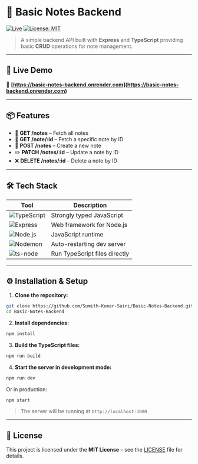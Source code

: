 # 📘 Basic Notes Backend

[![Live](https://img.shields.io/badge/Live-Link-blue?style=flat-square&logo=render&logoColor=white)](https://basic-notes-backend.onrender.com)
[![License: MIT](https://img.shields.io/badge/License-MIT-yellow.svg?style=flat-square)](LICENSE)

> A simple backend API built with **Express** and **TypeScript** providing basic **CRUD** operations for note management.

---

## 🚀 Live Demo

🔗 **[https://basic-notes-backend.onrender.com](https://basic-notes-backend.onrender.com)**

---

## 📦 Features

- 📄 **GET /notes** – Fetch all notes
- 📄 **GET /note/:id** – Fetch a specific note by ID
- 📝 **POST /notes** – Create a new note
- ✏️ **PATCH /notes/:id** – Update a note by ID
- ❌ **DELETE /notes/:id** – Delete a note by ID

---

## 🛠️ Tech Stack

| Tool | Description |
|------|-------------|
| ![TypeScript](https://img.shields.io/badge/-TypeScript-3178c6?style=flat-square&logo=typescript&logoColor=white) | Strongly typed JavaScript |
| ![Express](https://img.shields.io/badge/-Express-000000?style=flat-square&logo=express&logoColor=white) | Web framework for Node.js |
| ![Node.js](https://img.shields.io/badge/-Node.js-339933?style=flat-square&logo=node.js&logoColor=white) | JavaScript runtime |
| ![Nodemon](https://img.shields.io/badge/-Nodemon-76D04B?style=flat-square&logo=nodemon&logoColor=white) | Auto-restarting dev server |
| ![ts-node](https://img.shields.io/badge/-ts--node-3178c6?style=flat-square) | Run TypeScript files directly |

---

## ⚙️ Installation & Setup

1. **Clone the repository:**

```bash
git clone https://github.com/Sumith-Kumar-Saini/Basic-Notes-Backend.git
cd Basic-Notes-Backend
````

2. **Install dependencies:**

```bash
npm install
```

3. **Build the TypeScript files:**

```bash
npm run build
```

4. **Start the server in development mode:**

```bash
npm run dev
```

Or in production:

```bash
npm start
```

> The server will be running at `http://localhost:3000`

---

## 📄 License

This project is licensed under the **MIT License** – see the [LICENSE](LICENSE) file for details.